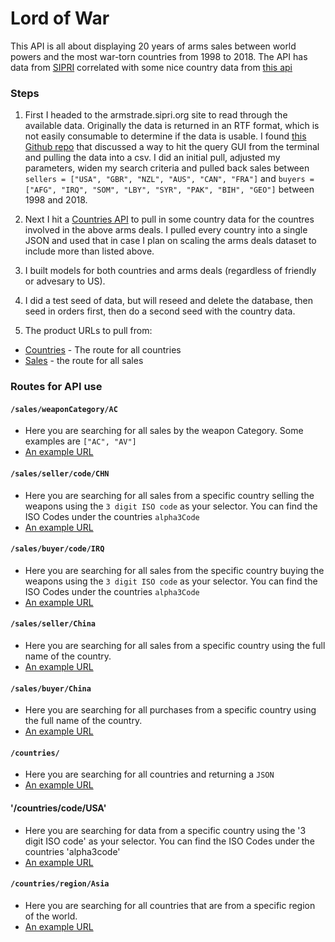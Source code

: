 # Lord of War

This API is all about displaying 20 years of arms sales between world powers and the most war-torn countries from 1998 to 2018. The API has data from [SIPRI](http://armstrade.sipri.org/) correlated with some nice country data from [this api](https://restcountries.eu/)

### Steps

1. First I headed to the armstrade.sipri.org site to read through the available data. Originally the data is returned in an RTF format, which is not easily consumable to determine if the data is usable. I found [this Github repo](https://gist.github.com/jsvine/9cb3300588ed402160fe) that discussed a way to hit the query GUI from the terminal and pulling the data into a csv. I did an initial pull, adjusted my parameters, widen my search criteria and pulled back sales between `sellers = ["USA", "GBR", "NZL", "AUS", "CAN", "FRA"]` and `buyers = ["AFG", "IRQ", "SOM", "LBY", "SYR", "PAK", "BIH", "GEO"]` between 1998 and 2018.

2. Next I hit a [Countries API](https://restcountries.eu) to pull in some country data for the countres involved in the above arms deals. I pulled every country into a single JSON and used that in case I plan on scaling the arms deals dataset to include more than listed above.

3. I built models for both countries and arms deals (regardless of friendly or advesary to US).

4. I did a test seed of data, but will reseed and delete the database, then seed in orders first, then do a second seed with the country data.

5. The product URLs to pull from:

- [Countries](https://lord-of-war-data.herokuapp.com/countries/) - The route for all countries
- [Sales](https://lord-of-war-data.herokuapp.com/sales/) - the route for all sales

### Routes for API use

#### `/sales/weaponCategory/AC`

- Here you are searching for all sales by the weapon Category. Some examples are `["AC", "AV"]`
- [An example URL](https://lord-of-war-data.herokuapp.com/sales/weaponCategory/AC)

#### `/sales/seller/code/CHN`

- Here you are searching for all sales from a specific country selling the weapons using the `3 digit ISO code` as your selector. You can find the ISO Codes under the countries `alpha3Code`
- [An example URL](https://lord-of-war-data.herokuapp.com/sales/seller/code/CHN)

#### `/sales/buyer/code/IRQ`

- Here you are searching for all sales from the specific country buying the weapons using the `3 digit ISO code` as your selector. You can find the ISO Codes under the countries `alpha3Code`
- [An example URL](https://lord-of-war-data.herokuapp.com/sales/buyer/code/IRQ)

#### `/sales/seller/China`

- Here you are searching for all sales from a specific country using the full name of the country.
- [An example URL](https://lord-of-war-data.herokuapp.com/sales/seller/China)

#### `/sales/buyer/China`

- Here you are searching for all purchases from a specific country using the full name of the country.
- [An example URL](https://lord-of-war-data.herokuapp.com/sales/buyer/China)

#### `/countries/`

- Here you are searching for all countries and returning a `JSON`
- [An example URL](https://lord-of-war-data.herokuapp.com/countries)

#### '/countries/code/USA'

- Here you are searching for data from a specific country using the '3 digit ISO code' as your selector. You can find the ISO Codes under the countries 'alpha3code'
- [An example URL](https://lord-of-war-data.herokuapp.com/countries/code/USA)

#### `/countries/region/Asia`

- Here you are searching for all countries that are from a specific region of the world.
- [An example URL](https://lord-of-war-data.herokuapp.com/countries/region/Asia)
